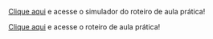 [Clique aqui](https://cm-kls-content.s3.amazonaws.com/DESEN_WEBAULA/WHITE%20LABEL/rap/des_web/simulador.pdf) e acesse o simulador do roteiro de aula prática!

[Clique aqui](https://cm-kls-content.s3.amazonaws.com/DESEN_WEBAULA/WHITE%20LABEL/rap/des_web/rap.pdf) e acesse o roteiro de aula prática!